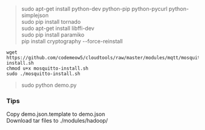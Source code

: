 > sudo apt-get install python-dev python-pip python-pycurl python-simplejson  
> sudo pip install tornado  
> sudo apt-get install libffi-dev  
> sudo pip install paramiko  
> pip install cryptography --force-reinstall

    wget https://github.com/codemeow5/cloudtools/raw/master/modules/mqtt/mosquitto-install.sh
    chmod u+x mosquitto-install.sh
    sudo ./mosquitto-install.sh

> sudo python demo.py  

### Tips  

Copy demo.json.template to demo.json  
Download tar files to ./modules/hadoop/  

